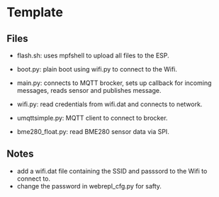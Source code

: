 # Template

## Files

* flash.sh: uses mpfshell to upload all files to the ESP.
* boot.py: plain boot using wifi.py to connect to the Wifi.
* main.py: connects to MQTT brocker, sets up callback for incoming messages, reads sensor and publishes message.

* wifi.py: read credentials from wifi.dat and connects to network.
* umqttsimple.py: MQTT client to connect to brocker.
* bme280_float.py: read BME280 sensor data via SPI.


## Notes

* add a wifi.dat file containing the SSID and passsord to the Wifi to connect to.
* change the password in webrepl_cfg.py for safty.
